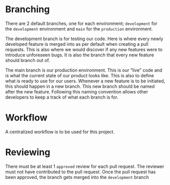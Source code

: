 # Branching
There are 2 default branches, one for each environment; `development`
for the `development` environment and `main` for the `production` environment.

The development branch is for testing our code. Here is where every newly developed feature is
merged into as per default when creating a pull requests. This is also where we would discover if any
new features were to introduce unforeseen bugs. It is also the branch that every new feature should
branch out of.

The main branch is our production environment. This is our ”live” code and is what the current
state of our product looks like. This is also to define what is ready to use for our users.
Whenever a new feature is to be initiated, this should happen in a new branch. This new branch
should be named after the new feature. Following this naming convention allows other developers to
keep a track of what each branch is for.

# Workflow
A centralized workflow is to be used for this project.

# Reviewing
There must be at least 1 `approved` review for each pull request. The reviewer must not have contributed to the pull request. Once the pull request has been approved, the branch gets merged into the `development` branch